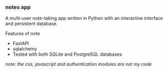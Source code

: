 ### notes app

A multi-user note-taking app written in Python with an interactive interface and persistent database.

Features of note
- FastAPI
- sqlalchemy
- Tested with both SQLite and PostgreSQL databases

*note: the css, javascript and authentication modules are not my code*
